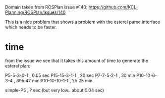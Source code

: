 Domain taken from ROSPlan issue #140:
https://github.com/KCL-Planning/ROSPlan/issues/140

This is a nice problem that shows a problem with
the esterel parse interface which needs to be faster.

time
===
from the issue we see that it takes this amount of time to generate the esterel plan:

P5-5-3-0-1    , 0.05 sec
P15-15-3-1-1  , 20 sec
P7-7-5-2-1    , 30 min
P10-10-6-3-4  , 39h 47 min
P10-10-10-1-1 , 2h 25 min

simple-P5     , ? sec (but very low.. about 0.04 sec)

